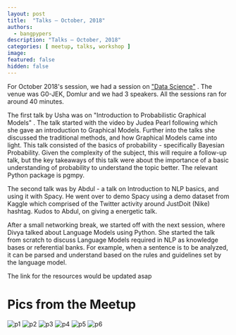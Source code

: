 ```yaml
---
layout: post
title:  "Talks – October, 2018"
authors: 
  - bangpypers
description: "Talks – October, 2018"
categories: [ meetup, talks, workshop ]
image:
featured: false
hidden: false
---
```


For October 2018's session, we had a session on ["Data Science"](https://www.meetup.com/BangPypers/events/flmkdqyxnbbc/) . The venue was G0-JEK, Domlur and we had 3 speakers. All the sessions ran for around 40 minutes.

The first talk by Usha was on "Introduction to Probabilistic Graphical Models" . The talk started with the video by Judea Pearl following which
she gave an introduction to Graphical Models. Further into the talks she
discussed the traditional methods, and how Graphical Models came into light.
This talk consisted of the basics of probability - specifically Bayesian
Probability. Given the complexity of the subject, this will require a follow-up
talk, but the key takeaways of this talk were about the importance of a basic
understanding of probability to understand the topic better. The relevant
Python package is pgmpy.

The second talk was by Abdul - a talk on
Introduction to NLP basics, and using it with Spacy. He went over to demo Spacy
using a demo dataset from Kaggle which comprised of the Twitter activity around
JustDoit (Nike) hashtag. Kudos to Abdul, on giving a energetic talk.

After a small networking break, we started off with the next session, where
Divya talked about Language Models using Python. She started the talk from
scratch to discuss Language Models required in NLP as knowledge bases or
referential banks. For example, when a sentence is to be analyzed, it can be
parsed and understand based on the rules and guidelines set by the language
model.

The link for the resources would be updated asap

# Pics from the Meetup

![p1](https://secure.meetupstatic.com/photos/event/c/7/3/0/highres_475790992.jpeg)
![p2](https://secure.meetupstatic.com/photos/event/c/7/3/2/highres_475790994.jpeg)
![p3](https://secure.meetupstatic.com/photos/event/c/7/3/4/highres_475790996.jpeg)
![p4](https://secure.meetupstatic.com/photos/event/c/7/3/8/highres_475791000.jpeg)
![p5](https://secure.meetupstatic.com/photos/event/c/7/3/6/highres_475790998.jpeg)
![p6](https://secure.meetupstatic.com/photos/event/e/9/8/7/highres_475799783.jpeg)
